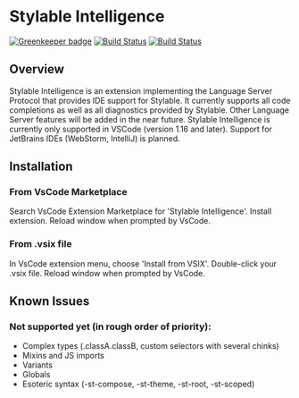 # Stylable Intelligence 

[![Greenkeeper badge](https://badges.greenkeeper.io/wix/stylable-intelligence.svg)](https://greenkeeper.io/)
[![Build Status](https://travis-ci.org/wix/stylable-intelligence.svg?branch=master)](https://travis-ci.org/wix/stylable-intelligence)
[![Build Status](https://ci.appveyor.com/api/projects/status/6ky876hm9nycyu8m/branch/master?svg=true)](https://ci.appveyor.com/project/qballer/stylable-intelligence)

## Overview
Stylable Intelligence is an extension implementing the Language Server Protocol that provides IDE support for Stylable.
It currently supports all code completions as well as all diagnostics provided by Stylable.
Other Language Server features will be added in the near future.
Stylable Intelligence is currently only supported in VSCode (version 1.16 and later). Support for JetBrains IDEs (WebStorm, IntelliJ) is planned.

## Installation

### From VsCode Marketplace
Search VsCode Extension Marketplace for 'Stylable Intelligence'.
Install extension.
Reload window when prompted by VsCode.

### From .vsix file
In VsCode extension menu, choose 'Install from VSIX'.
Double-click your .vsix file. 
Reload window when prompted by VsCode.

## Known Issues

### Not supported yet (in rough order of priority):
* Complex types (.classA.classB, custom selectors with several chinks)
* Mixins and JS imports
* Variants
* Globals
* Esoteric syntax (-st-compose, -st-theme, -st-root, -st-scoped)
